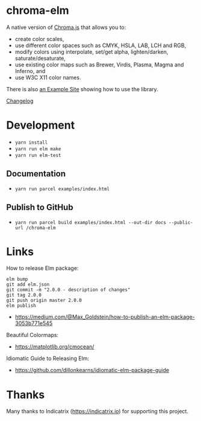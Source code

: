 # chroma-elm
A native version of [Chroma.js](https://gka.github.io/chroma.js) that allows you to:
 * create color scales, 
 * use different color spaces such as CMYK, HSLA, LAB, LCH and RGB, 
 * modify colors using interpolate, set/get alpha, lighten/darken, saturate/desaturate, 
 * use existing color maps such as Brewer, Virdis, Plasma, Magma and Inferno, and
 * use W3C X11 color names.   

There is also [an Example Site](https://newmana.github.io/chroma-elm/) showing how to use the library.

[Changelog](https://github.com/newmana/chroma-elm/blob/master/CHANGELOG.md)

# Development
- ```yarn install```
- ```yarn run elm make```
- ```yarn run elm-test```

## Documentation
- ```yarn run parcel examples/index.html```

## Publish to GitHub
- ```yarn run parcel build examples/index.html --out-dir docs --public-url /chroma-elm```

# Links

How to release Elm package:
```
elm bump
git add elm.json
git commit -m "2.0.0 - description of changes"
git tag 2.0.0
git push origin master 2.0.0
elm publish
``` 
- https://medium.com/@Max_Goldstein/how-to-publish-an-elm-package-3053b771e545

Beautiful Colormaps:
- https://matplotlib.org/cmocean/

Idiomatic Guide to Releasing Elm:
- https://github.com/dillonkearns/idiomatic-elm-package-guide

# Thanks

Many thanks to Indicatrix (https://indicatrix.io) for supporting this project.